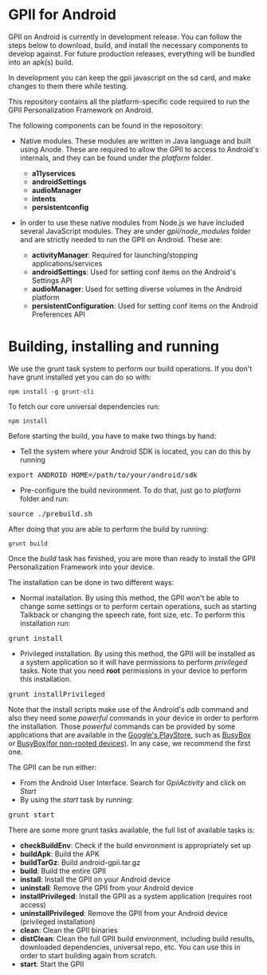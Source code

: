 GPII for Android
================

GPII on Android is currently in development release. You can follow
the steps below to download, build, and install the necessary components
to develop against. For future production releases, everything will
be bundled into an apk(s) build.

In development you can keep the gpii javascript on the sd card,
and make changes to them there while testing.

This repository contains all the platform-specific code required to run the
GPII Personalization Framework on Android.

The following components can be found in the reposoitory:

* Native modules. These modules are written in Java language and built using
Anode. These are required to allow the GPII to access to Android's internals,
and they can be found under the _platform_ folder.
	* __a11yservices__
	* __androidSettings__
	* __audioManager__
	* __intents__
	* __persistentconfig__

* In order to use these native modules from Node.js we have included several
JavaScript modules. They are under _gpii/node_modules_ folder and are strictly
needed to run the GPII on Android. These are:
	* __activityManager__: Required for launching/stopping applications/services
	* __androidSettings__: Used for setting conf items on the Android's Settings API
	* __audioManager__: Used for setting diverse volumes in the Android platform
	* __persistentConfiguration__: Used for setting conf items on the Android Preferences API

Building, installing and running
===========

We use the grunt task system to perform our build operations. If you don't have
grunt installed yet you can do so with:

	npm install -g grunt-cli

To fetch our core universal dependencies run:

	npm install

Before starting the build, you have to make two things by hand:

* Tell the system where your Android SDK is located, you can do this by running

<pre>export ANDROID_HOME=/path/to/your/android/sdk</pre>

* Pre-configure the build nevironment. To do that, just go to _platform_ folder
and run:

<pre>source ./prebuild.sh</pre>

After doing that you are able to perform the build by running:

	grunt build

Once the _build_ task has finished, you are more than ready to install the GPII
Personalization Framework into your device.

The installation can be done in two different ways:

* Normal installation. By using this method, the GPII won't be able to change
some settings or to perform certain operations, such as starting Talkback or
changing the speech rate, font size, etc. To perform this installation run:

<pre>grunt install</pre>

* Privileged installation. By using this method, the GPII will be installed as
a system application so it will have permissions to perform _privileged_ tasks.
Note that you need __root__ permissions in your device to perform this
installation.

<pre>grunt installPrivileged</pre>

Note that the install scripts make use of the Android's _adb_ command and also
they need some _powerful_ commands in your device in order to perform the
installation. Those _powerful_ commands can be provided by some applications
that are available in the [Google's PlayStore](https://play.google.com/), such as [BusyBox](https://play.google.com/store/apps/details?id=stericson.busybox) or
[BusyBox(for non-rooted devices)](https://play.google.com/store/apps/details?id=burrows.apps.busybox). In any case, we recommend the first one.

The GPII can be run either:
* From the Android User Interface. Search for _GpiiActivity_ and click on _Start_
* By using the _start_ task by running:

<pre>grunt start</pre>

There are some more grunt tasks available, the full list of available tasks is:

* __checkBuildEnv__: Check if the build environment is appropriately set up
* __buildApk__: Build the APK
* __buildTarGz__: Build android-gpii.tar.gz
* __build__: Build the entire GPII
* __install__: Install the GPII on your Android device
* __uninstall__: Remove the GPII from your Android device
* __installPrivileged__: Install the GPII as a system application (requires root
access)
* __uninstallPrivileged__: Remove the GPII from your Android device (privileged
installation)
* __clean__: Clean the GPII binaries
* __distClean__: Clean the full GPII build environment, including build
results, downloaded dependencies, universal repo, etc.
You can use this in order to start building again from scratch.
* __start__: Start the GPII
